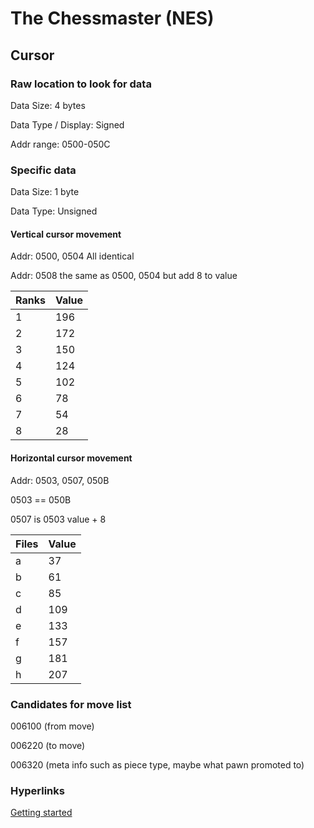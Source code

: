 # The Chessmaster (NES)

## Cursor

### Raw location to look for data
Data Size: 4 bytes

Data Type / Display: Signed

Addr range: 0500-050C

### Specific data
Data Size: 1 byte

Data Type: Unsigned

#### Vertical cursor movement
Addr: 0500, 0504 All identical

Addr: 0508 the same as 0500, 0504 but add 8 to value

| Ranks | Value |
| ----- | ----- |
| 1     | 196   |
| 2     | 172   |
| 3     | 150   |
| 4     | 124   |
| 5     | 102   |
| 6     | 78    |
| 7     | 54    |
| 8     | 28    |

#### Horizontal cursor movement
Addr: 0503, 0507, 050B

0503 == 050B

0507 is 0503 value + 8

| Files | Value |
| ----- | ----- |
| a     | 37    |
| b     | 61    |
| c     | 85    |
| d     | 109   |
| e     | 133   |
| f     | 157   |
| g     | 181   |
| h     | 207   |

### Candidates for move list

006100 (from move)

006220 (to move)

006320 (meta info such as piece type, maybe what pawn promoted to)

### Hyperlinks

[Getting started](https://www.romhacking.net/start/)
